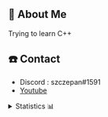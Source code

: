 ## 📖 About Me
 Trying to learn C++

## ☎️ Contact
 - Discord : szczepan#1591
 - [Youtube](https://www.youtube.com/channel/UCClpLU0ZNUSuxFoZKbtJ8OQ)

<details close>
<summary>Statistics 📊</summary>
  <p>
    <img alt="Github Stats" height="165px" src="https://github-readme-stats.vercel.app/api?username=Syzyzepan&show_icons=true&theme=radical"/>
    <img alt="Github Language Stats" height="165px" src="https://github-readme-stats.vercel.app/api/top-langs/?username=Syzyzepan&layout=compact&theme=radical"/>
  </p>
  </details>
